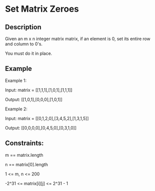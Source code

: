 # Set Matrix Zeroes
## Description

Given an m x n integer matrix matrix, if an element is 0, set its entire row and column to 0's.

You must do it in place.

## Example
Example 1:

Input: matrix = [[1,1,1],[1,0,1],[1,1,1]]

Output: [[1,0,1],[0,0,0],[1,0,1]]

Example 2: 

Input: matrix = [[0,1,2,0],[3,4,5,2],[1,3,1,5]]

Output: [[0,0,0,0],[0,4,5,0],[0,3,1,0]]
## Constraints:

m == matrix.length

n == matrix[0].length

1 <= m, n <= 200

-2^31 <= matrix[i][j] <= 2^31 - 1